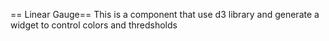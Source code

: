 == Linear Gauge==
This is a component that use d3 library and generate a widget to control colors and thredsholds
